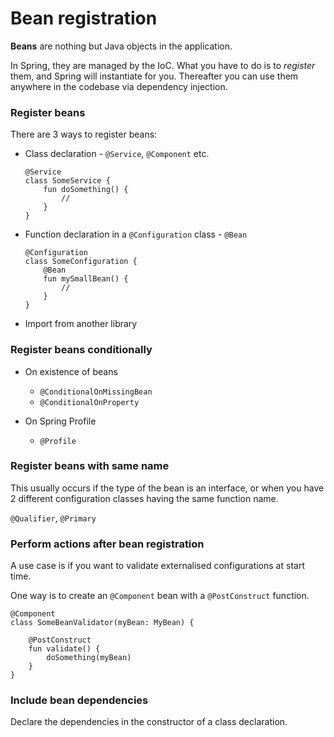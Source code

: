 # Bean registration

**Beans** are nothing but Java objects in the application.

In Spring, they are managed by the IoC. What you have to do is to *register* them, and Spring will instantiate for you. Thereafter you can use them anywhere in the codebase via dependency injection.

<!-- toc -->

### Register beans

There are 3 ways to register beans:

* Class declaration - `@Service`, `@Component` etc.

    ```kotlin,noplayground
    @Service
    class SomeService {
        fun doSomething() {
            //
        }
    }
    ```

* Function declaration in a `@Configuration` class - `@Bean`

    ```kotlin,noplayground
    @Configuration
    class SomeConfiguration {
        @Bean
        fun mySmallBean() {
            //
        }
    }
    ```

* Import from another library

### Register beans conditionally

* On existence of beans

    * `@ConditionalOnMissingBean`
    * `@ConditionalOnProperty`

* On Spring Profile

    * `@Profile`

### Register beans with same name

This usually occurs if the type of the bean is an interface, or when you have 2 different configuration classes having the same function name.

`@Qualifier`, `@Primary`

### Perform actions after bean registration

A use case is if you want to validate externalised configurations at start time.

One way is to create an `@Component` bean with a `@PostConstruct` function.

```kotlin,noplayground
@Component
class SomeBeanValidator(myBean: MyBean) {

    @PostConstruct
    fun validate() {
        doSomething(myBean)
    }
}
```

### Include bean dependencies

Declare the dependencies in the constructor of a class declaration.
